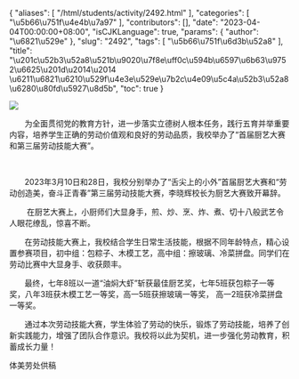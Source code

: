 {
    "aliases": [
        "/html/students/activity/2492.html"
    ],
    "categories": [
        "\u5b66\u751f\u4e4b\u7a97"
    ],
    "contributors": [],
    "date": "2023-04-04T00:00:00+08:00",
    "isCJKLanguage": true,
    "params": {
        "author": "\u6821\u529e"
    },
    "slug": "2492",
    "tags": [
        "\u5b66\u751f\u6d3b\u52a8"
    ],
    "title": "\u201c\u52b3\u52a8\u521b\u9020\u7f8e\uff0c\u594b\u6597\u6b63\u9752\u6625\u201d\u2014\u2014 \u6211\u6821\u6210\u529f\u4e3e\u529e\u7b2c\u4e09\u5c4a\u52b3\u52a8\u6280\u80fd\u5927\u8d5b",
    "toc": true
}

![](https://cdn.tfls.online/mirror/full/b567fe0ce8d5e99241eb8a78bc93b14ecd6ef254.jpg)




        为全面贯彻党的教育方针，进一步落实立德树人根本任务，践行五育并举重要内容，培养学生正确的劳动价值观和良好的劳动品质，我校举办了“首届厨艺大赛和第三届劳动技能大赛”。




      




        2023年3月10日和28日，我校分别举办了“舌尖上的小外”首届厨艺大赛和“劳动创造美，奋斗正青春”第三届劳动技能大赛，李晓辉校长为厨艺大赛致开幕辞。




  




        在厨艺大赛上，小厨师们大显身手，煎、炒、烹、炸、煮、切十八般武艺令人眼花缭乱，惊喜不断。

  





  





        在劳动技能大赛上，我校结合学生日常生活技能，根据不同年龄特点，精心设置参赛项目，初中组：包粽子、木模工艺，高中组：擦玻璃、冷菜拼盘。同学们在劳动比赛中大显身手、收获颇丰。




  





  





        最终，七年8班以一道“油焖大虾”斩获最佳厨艺奖，七年5班获包粽子一等奖，八年3班获木模工艺一等奖，高一5班获擦玻璃一等奖， 高一2班获冷菜拼盘一等奖。




  





        通过本次劳动技能大赛，学生体验了劳动的快乐，锻炼了劳动技能，培养了创新实践能力，增强了团队合作意识。我校将以此为契机，进一步强化劳动教育，积蓄成长力量！




  





  





 体美劳处供稿


